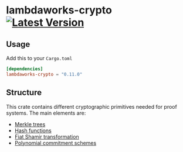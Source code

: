 # lambdaworks-crypto [![Latest Version]][crates.io]

[Latest Version]: https://img.shields.io/crates/v/lambdaworks-crypto.svg
[crates.io]: https://crates.io/crates/lambdaworks-crypto

## Usage

Add this to your `Cargo.toml`
```toml
[dependencies]
lambdaworks-crypto = "0.11.0"
```

## Structure

This crate contains different cryptographic primitives needed for proof systems. The main elements are:
- [Merkle trees](./src/merkle_tree/)
- [Hash functions](./src/hash/)
- [Fiat Shamir transformation](./src/fiat_shamir/)
- [Polynomial commitment schemes](./src/commitments/)
